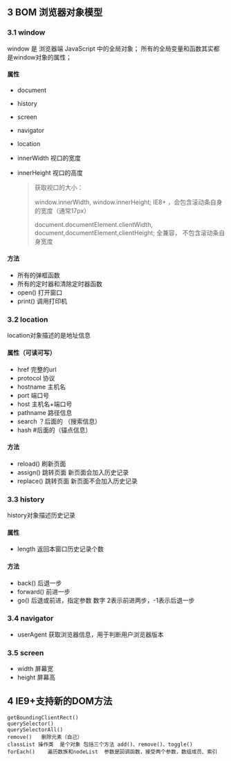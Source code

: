 ## 3 BOM 浏览器对象模型

### 3.1 window

window 是 浏览器端 JavaScript 中的全局对象； 所有的全局变量和函数其实都是window对象的属性；

#### 属性

* document

* history

* screen

* navigator

* location

* innerWidth  视口的宽度

* innerHeight 视口的高度

  > 获取视口的大小：
  >
  > window.innerWidth, window.innerHeight;   IE8+ ，会包含滚动条自身的宽度（通常17px）
  >
  > document.documentElement.clientWidth, document,documentElement,clientHeight; 	 全兼容， 不包含滚动条自身宽度

#### 方法

* 所有的弹框函数
* 所有的定时器和清除定时器函数
* open()  打开窗口
* print() 调用打印机

### 3.2 location

location对象描述的是地址信息

#### 属性（可读可写）

* href  完整的url
* protocol 协议
* hostname 主机名
* port  端口号
* host  主机名+端口号
* pathname  路径信息
* search   ？后面的 （搜索信息）
* hash   #后面的（锚点信息）

#### 方法

* reload() 刷新页面
* assign()  跳转页面  新页面会加入历史记录
* replace()  跳转页面 新页面不会加入历史记录

### 3.3 history

history对象描述历史记录

#### 属性

* length  返回本窗口历史记录个数

#### 方法

* back() 后退一步
* forward() 前进一步
* go()  后退或前进，指定参数 数字  2表示前进两步，-1表示后退一步



### 3.4 navigator

* userAgent 获取浏览器信息，用于判断用户浏览器版本

### 3.5 screen

* width 屏幕宽
* height 屏幕高



## 4 IE9+支持新的DOM方法

```
getBoundingClientRect()
querySelector()
querySelectorAll()
remove()   删除元素（自己）
classList 操作类  是个对象 包括三个方法 add()、remove()、toggle()
forEach()    遍历数族和nodeList  参数是回调函数，接受两个参数，数组成员、索引
```
